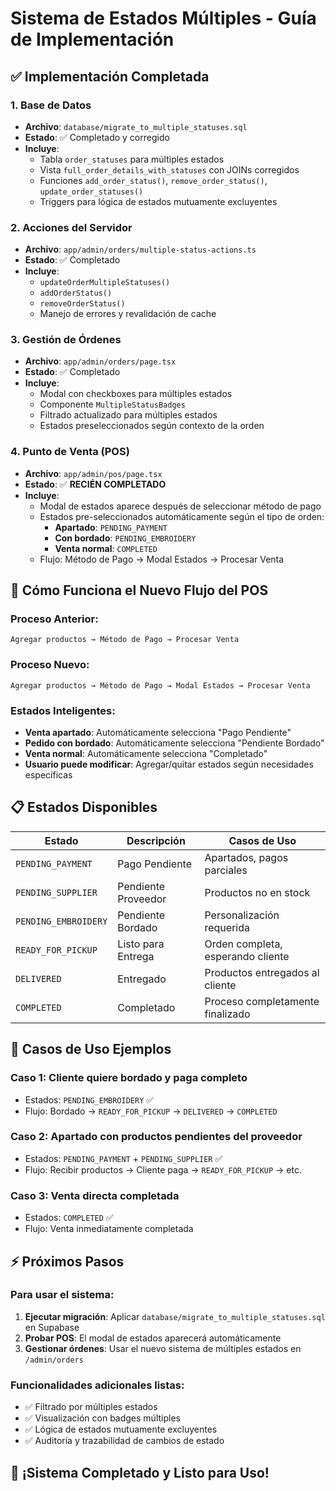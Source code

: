 # Sistema de Estados Múltiples - Guía de Implementación

## ✅ Implementación Completada

### 1. Base de Datos
- **Archivo**: `database/migrate_to_multiple_statuses.sql`
- **Estado**: ✅ Completado y corregido
- **Incluye**:
  - Tabla `order_statuses` para múltiples estados
  - Vista `full_order_details_with_statuses` con JOINs corregidos
  - Funciones `add_order_status()`, `remove_order_status()`, `update_order_statuses()`
  - Triggers para lógica de estados mutuamente excluyentes

### 2. Acciones del Servidor
- **Archivo**: `app/admin/orders/multiple-status-actions.ts`
- **Estado**: ✅ Completado
- **Incluye**:
  - `updateOrderMultipleStatuses()`
  - `addOrderStatus()`
  - `removeOrderStatus()`
  - Manejo de errores y revalidación de cache

### 3. Gestión de Órdenes
- **Archivo**: `app/admin/orders/page.tsx`
- **Estado**: ✅ Completado
- **Incluye**:
  - Modal con checkboxes para múltiples estados
  - Componente `MultipleStatusBadges`
  - Filtrado actualizado para múltiples estados
  - Estados preseleccionados según contexto de la orden

### 4. Punto de Venta (POS)
- **Archivo**: `app/admin/pos/page.tsx`
- **Estado**: ✅ **RECIÉN COMPLETADO**
- **Incluye**:
  - Modal de estados aparece después de seleccionar método de pago
  - Estados pre-seleccionados automáticamente según el tipo de orden:
    - **Apartado**: `PENDING_PAYMENT`
    - **Con bordado**: `PENDING_EMBROIDERY`
    - **Venta normal**: `COMPLETED`
  - Flujo: Método de Pago → Modal Estados → Procesar Venta

## 🚀 Cómo Funciona el Nuevo Flujo del POS

### Proceso Anterior:
```
Agregar productos → Método de Pago → Procesar Venta
```

### Proceso Nuevo:
```
Agregar productos → Método de Pago → Modal Estados → Procesar Venta
```

### Estados Inteligentes:
- **Venta apartado**: Automáticamente selecciona "Pago Pendiente"
- **Pedido con bordado**: Automáticamente selecciona "Pendiente Bordado"
- **Venta normal**: Automáticamente selecciona "Completado"
- **Usuario puede modificar**: Agregar/quitar estados según necesidades específicas

## 📋 Estados Disponibles

| Estado | Descripción | Casos de Uso |
|--------|-------------|--------------|
| `PENDING_PAYMENT` | Pago Pendiente | Apartados, pagos parciales |
| `PENDING_SUPPLIER` | Pendiente Proveedor | Productos no en stock |
| `PENDING_EMBROIDERY` | Pendiente Bordado | Personalización requerida |
| `READY_FOR_PICKUP` | Listo para Entrega | Orden completa, esperando cliente |
| `DELIVERED` | Entregado | Productos entregados al cliente |
| `COMPLETED` | Completado | Proceso completamente finalizado |

## 🎯 Casos de Uso Ejemplos

### Caso 1: Cliente quiere bordado y paga completo
- Estados: `PENDING_EMBROIDERY` ✅
- Flujo: Bordado → `READY_FOR_PICKUP` → `DELIVERED` → `COMPLETED`

### Caso 2: Apartado con productos pendientes del proveedor
- Estados: `PENDING_PAYMENT` + `PENDING_SUPPLIER` ✅
- Flujo: Recibir productos → Cliente paga → `READY_FOR_PICKUP` → etc.

### Caso 3: Venta directa completada
- Estados: `COMPLETED` ✅
- Flujo: Venta inmediatamente completada

## ⚡ Próximos Pasos

### Para usar el sistema:
1. **Ejecutar migración**: Aplicar `database/migrate_to_multiple_statuses.sql` en Supabase
2. **Probar POS**: El modal de estados aparecerá automáticamente
3. **Gestionar órdenes**: Usar el nuevo sistema de múltiples estados en `/admin/orders`

### Funcionalidades adicionales listas:
- ✅ Filtrado por múltiples estados
- ✅ Visualización con badges múltiples
- ✅ Lógica de estados mutuamente excluyentes
- ✅ Auditoría y trazabilidad de cambios de estado

## 🎉 ¡Sistema Completado y Listo para Uso!
